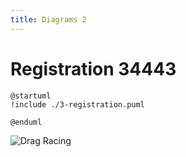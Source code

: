 ```yaml
---
title: Diagrams 2
---
```


# Registration 34443

```plantuml
@startuml
!include ./3-registration.puml

@enduml
```

![Drag Racing](Dragster.jpg)

